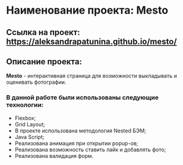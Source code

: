 # Наименование проекта: Mesto
[Ссылка на проект на GitHub Pages]: https://AleksandraPatunina.github.io/mesto/index.html

## Ссылка на проект: https://aleksandrapatunina.github.io/mesto/

## Описание проекта:
**Mesto** - интерактивная страница для возможности выкладывать и оценивать фотографии.

### В данной работе были использованы следующие технологии:
* Flexbox;
* Grid Layout;
* В проекте использована методология Nested БЭМ;
* Java Script;
* Реализована анимация при открытии popup-ов;
* Реализована возможность ставить лайк и добавлять фото;
* Реализована валидация форм.

